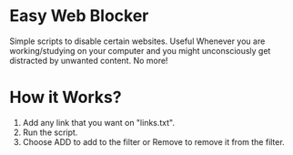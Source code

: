 # Easy Web Blocker

Simple scripts to disable certain websites. Useful Whenever you are working/studying on your computer and you might unconsciously get distracted by unwanted content. No more!


# How it Works?
1. Add any link that you want on "links.txt". 
2. Run the script.
3. Choose ADD to add to the filter or Remove to remove it from the filter.
